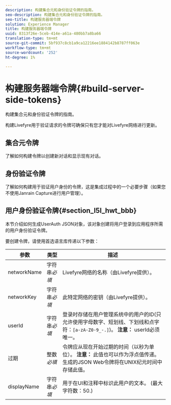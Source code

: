 ```yaml
---
description: 构建集合元和身份验证令牌的指南。
seo-description: 构建集合元和身份验证令牌的指南。
seo-title: 构建服务器端令牌
solution: Experience Manager
title: 构建服务器端令牌
uuid: 8313f26e-5ceb-414e-a61a-480bb7a8ba66
translation-type: tm+mt
source-git-commit: 5bf937c8cb1a9ca12216ee1884142b8787ff063e
workflow-type: tm+mt
source-wordcount: '252'
ht-degree: 1%

---
```



# 构建服务器端令牌{#build-server-side-tokens}

构建集合元和身份验证令牌的指南。

构建Livefyre用于验证请求的令牌可确保只有您才能对Livefyre网络进行更新。

## 集合元令牌

了解如何构建令牌以创建新对话和显示现有对话。

## 身份验证令牌

了解如何构建用于验证用户身份的令牌，这是集成过程中的一个必要步骤（如果您不使用Janrain Capture进行用户管理）。

## 用户身份验证令牌{#section_l5l_hwt_bbb}

本节介绍如何生成UserAuth JSON对象，该对象创建将用户登录到应用程序所需的用户身份验证令牌。

要创建令牌，请使用首选语言库传递以下参数：

| 参数 | 类型 | 描述 |
|---|---|---|
| networkName | 字符串&#x200B;*必填* | Livefyre网络的名称（由Livefyre提供）。 |
| networkKey | 字符串&#x200B;*必填* | 此特定网络的密钥（由Livefyre提供）。 |
| userId | 字符串&#x200B;*必填* | 登录时存储在用户管理系统中的用户的ID(只允许使用字母数字、短划线、下划线和点字符：`[a-zA-Z0-9_-.]`)。 **注意：** userId必须唯一。 |
| 过期 | 整数&#x200B;*必填* | 令牌应从现在开始过期的时间（以秒为单位）。 **注意：** 此值也可以作为浮点值传递。生成的JSON Web令牌将在UNIX纪元时间中存储此值。 |
| displayName | 字符串&#x200B;*必填* | 用于在UI和注释中标识此用户的文本。 (最大字符数：50.) |

